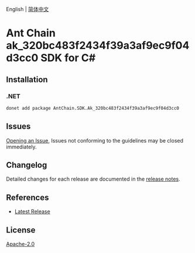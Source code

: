 English | [简体中文](README-CN.md)

# Ant Chain ak_320bc483f2434f39a3af9ec9f04d3cc0 SDK for C#

## Installation

### .NET

```bash
donet add package AntChain.SDK.Ak_320bc483f2434f39a3af9ec9f04d3cc0
```

## Issues

[Opening an Issue](https://github.com/alipay/antchain-openapi-prod-sdk/issues/new), Issues not conforming to the guidelines may be closed immediately.

## Changelog

Detailed changes for each release are documented in the [release notes](./ChangeLog.md).

## References

* [Latest Release](https://github.com/alipay/antchain-openapi-prod-sdk/)

## License

[Apache-2.0](http://www.apache.org/licenses/LICENSE-2.0)
